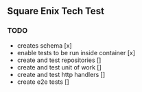 ## Square Enix Tech Test

### TODO

- creates schema [x]
- enable tests to be run inside container [x]
- create and test repositories []
- create and test unit of work []
- create and test http handlers []
- create e2e tests []
